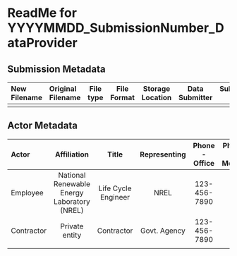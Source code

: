 # ReadMe for YYYYMMDD_SubmissionNumber_DataProvider

## Submission Metadata
| New Filename | Original Filename | File type | File Format | Storage Location | Data Submitter | Submission Path | Received By | Notes |  
|:-------|:--------|:-------:|:-------:|:---:|:---:|:--:|:--:|:----|
||||||||||

## Actor Metadata
| Actor | Affiliation | Title | Representing | Phone - Office | Phone - Mobile | Email | Website | Notes |
|:------|:-------:|:--------:|:-------:|:-------:|:-----:|:----:|:---:|:---:|
| Employee | National Renewable Energy Laboratory (NREL) | Life Cycle Engineer | NREL | 123-456-7890 | _ | email@address.gov |||
| Contractor | Private entity | Contractor | Govt. Agency | 123-456-7890 | | person@agency.com |||
|||||||||||
